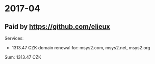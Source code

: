 # 2017-04

## Paid by https://github.com/elieux

Services:

* 1313.47 CZK domain renewal for: msys2.com, msys2.net, msys2.org

Sum: 1313.47 CZK
